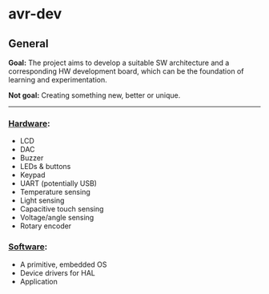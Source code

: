 # avr-dev

## General

**Goal:** The project aims to develop a suitable SW architecture and a corresponding HW development board, which can be the foundation of learning and experimentation.

**Not goal:** Creating something new, better or unique.

---

### [Hardware](https://github.com/theQuetzalcoatl/avr-dev/blob/master/HW/README.md "Hardware"):

* LCD
* DAC
* Buzzer
* LEDs & buttons
* Keypad
* UART (potentially USB)
* Temperature sensing
* Light sensing
* Capacitive touch sensing
* Voltage/angle sensing
* Rotary encoder


### [Software](https://github.com/theQuetzalcoatl/avr-dev/blob/master/SW/README.md "Software"):

* A primitive, embedded OS
* Device drivers for HAL
* Application
